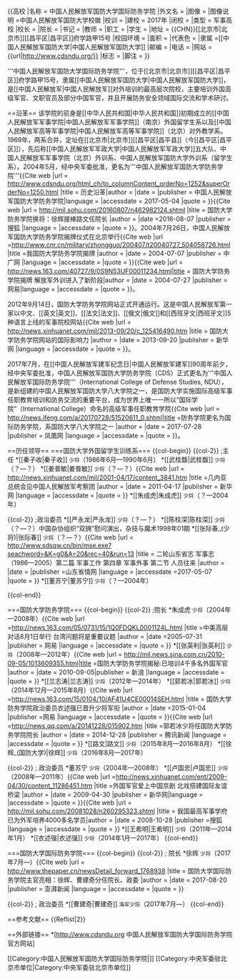 {{高校
|名称     = 中国人民解放军国防大学国际防务学院
|外文名   =
|图像     = <!-- 注释出：[[File:PLA_National_Defence_University_logo.png|220px]] -->
|图像说明 =中国人民解放军国防大学校徽
|校训     =
|建校     = 2017年
|闭校     =
|类型     = 军事高校
|校长     =
|院长     = 
|书记     =
|教师     =
|职工     =
|学生     =
|地址     = {{CHN}}[[北京市|北京市]][[昌平区|昌平区]]府学路甲15号
|校园环境 =
|面积     =
|代表色   =
|隶属     =[[中国人民解放军国防大学|中国人民解放军国防大学]]
|邮编     =
|电话     =
|网站     = {{url|http://www.cdsndu.org/}}
|标志     =
|脚注     =
}}

'''中国人民解放军国防大学国际防务学院'''，位于[[北京市|北京市]][[昌平区|昌平区]]府学路甲15号，隶属[[中国人民解放军国防大学|中国人民解放军国防大学]]，是[[中国人民解放军|中国人民解放军]]对外培训的最高层次院校，主要培训外国高级军官、文职官员及部分中国军官，并且开展防务安全领域国际交流和学术研讨<ref name=wangyi/>。

==沿革==
该学院的前身是[[中华人民共和国|中华人民共和国]]初期成立的[[中国人民解放军军事学院|中国人民解放军军事学院]]（南京）外国留学生系以及[[中国人民解放军高等军事学院|中国人民解放军高等军事学院]]（北京）对外教学系。1969年，两系合并，定址在[[北京市|北京市]][[昌平区|昌平县]]（今[[昌平区|昌平区]]），先后称[[中国人民解放军军政大学|中国人民解放军军政大学]]五大队、中国人民解放军军事学院（北京）外训系、中国人民解放军国防大学外训系（留学生系）。2004年5月，经中央军委批准，更名为'''中国人民解放军国防大学防务学院'''<ref>{{Cite web |url = http://www.cdsndu.org/html_ch/to_columnContent_orderNo=1252&superOrderNo=1250.html |title =  历史沿革|author =  |date =  |publisher =  中国人民解放军国防大学防务学院|language =  |accessdate = 2017-05-04 |quote =  }}</ref><ref name=xuhui>{{Cite web |url = http://mil.sohu.com/20160807/n462982124.shtml |title = 国防大学防务学院换将：徐辉接棒路文任院长 |author =  |date =2016-08-07  |publisher = 搜狐 |language =  |accessdate =  |quote =  }}</ref><ref name=wangyi/>。2004年7月26日，中国人民解放军国防大学防务学院揭牌仪式在北京举行<ref>{{Cite web |url =http://www.cnr.cn/military/zhongguo/200407/t20040727_504058726.html  |title =我国防大学防务学院揭牌  |author =  |date = 2004-07-07 |publisher = 中广网 |language =  |accessdate =  |quote =  }}</ref><ref>{{Cite web |url =  http://news.163.com/40727/9/0S9N53UF00011234.html|title =  国防大学防务学院揭牌 解放军外训进入了新阶段|author =  |date = 2004-07-27 |publisher =  网易|language =  |accessdate =  |quote =  }}</ref>。

2012年9月14日，国防大学防务学院网站正式开通运行。这是中国人民解放军第一家以中文、[[英文|英文]]、[[法文|法文]]、[[俄文|俄文]]和[[西班牙文|西班牙文]]5种语言上线的军事院校网站<ref name=wang>{{Cite web |url = http://news.xinhuanet.com/mil/2013-09/20/c_125416490.htm |title = 国防大学防务学院网站的国际影响力 |author =  |date = 2013-09-20 |publisher = 新华网 |language =  |accessdate =  |quote =  }}</ref>。

2017年7月，在[[中国人民解放军建军纪念日|中国人民解放军建军]]90周年前夕，经中央军委批准，中国人民解放军国防大学防务学院（CDS）正式更名为'''中国人民解放军国际防务学院'''（International College of Defense Studies, NDU），是新组建的中国人民解放军国防大学八大学院之一，是国防大学实施国际高级军事任职教育培训和防务交流的重要平台，成为世界上唯一一所以“国际学院”（International College）命名的高级军事任职教育学院<ref>{{Cite web |url = http://news.ifeng.com/a/20170728/51520611_0.shtml|title =防务学院更名为国际防务学院，系国防大学八大学院之一  |author =  |date = 2017-07-28 |publisher = 凤凰网 |language =  |accessdate =  |quote =  }}</ref>。

==历任领导==
===国防大学外国留学生训练系===
{{col-begin}}
{{col-2}}
;主任
*[[秦子收|秦子收]] <small>少将</small>（1986年6月—1990年6月）
*[[武桂馥|武桂馥]] <small>少将</small>（？—？）
*[[姜普敏|姜普敏]] <small>少将</small>（？—？）<ref>{{Cite web |url = http://news.xinhuanet.com/mil/2001-04/17/content_3841.htm |title =几内亚总统会见中国人民解放军考察团  |author =  |date = 2011-04-17 |publisher = 新华网 |language =  |accessdate =  |quote =  }}</ref>
*[[朱成虎|朱成虎]] <small>少将</small>（？—2004年）

{{col-2}}
;政治委员
*[[严永龙|严永龙]] <small>少将</small>（？—？）
*[[陈柱深|陈柱深]] <small>少将</small>（？—？）<ref>中国杂协组织“双拥”慰问演出，杂技与魔术1998年01期</ref>
*[[张际春_(少将)|张际春]] <small>少将</small>（？—？）<ref>{{Cite web |url = http://www.sdsqw.cn/bin/mse.exe?seachword=&K=g0&A=20&rec=40&run=13 |title = 二轮山东省志 军事志（1986—2005）第二篇 军事工作 第四章 军事外事 第二节 人员往来 |author =  |date =  |publisher =山东省情网  |language =  |accessdate =2017-05-07  |quote =  }}</ref>
*[[董苏宁|董苏宁]] <small>少将</small>（？—2004年）

{{col-end}}

===国防大学防务学院===
{{col-begin}}
{{col-2}}
;院长
*朱成虎 <small>少将</small>（2004年—2008年）<ref>{{Cite web |url =http://news.163.com/05/0731/15/1Q0FDQKL0001124L.html  |title =中美高层对话8月1日举行 台湾问题将是重要议题  |author =  |date =2005-07-31  |publisher = 网易 |language =  |accessdate =  |quote =  }}</ref><ref name=guorb/>
*[[张英利|张英利]] <small>少将</small>（2008年—2012年）<ref name=jiemi>{{Cite web |url =  http://mil.news.sina.com.cn/2010-09-05/1013609355.html|title =国防大学防务学院揭秘:已培训4千多名外国军官  |author =  |date =  2010-09-05|publisher = 新浪 |language =  |accessdate =  |quote =  }}</ref><ref name=guorb/>
*[[兰志涛|兰志涛]] <small>少将</small>（2012年—2014年）<ref name=wang/><ref name=guorb/>
*[[郭若冰|郭若冰]] <small>少将</small>（2014年12月—2015年8月）<ref name=xuhui/><ref name=wangyi>{{Cite web |url =http://news.163.com/15/0104/10/AF41U4CE00014SEH.html  |title = 国防大学防务学院政治委员衣述强已晋升少将军衔 |author =  |date =2015-01-04  |publisher =网易  |language =  |accessdate =  |quote =  }}</ref><ref name=guorb>{{Cite web |url =http://news.qq.com/a/20141228/015902.htm  |title =郭若冰少将任国防大学防务学院院长  |author =  |date = 2014-12-28 |publisher = 腾讯新闻 |language =  |accessdate =  |quote =  }}</ref>
*[[路文|路文]] <small>少将</small>（2015年8月—2016年8月）<ref name=xuhui/>
*[[徐辉_(国防大学)|徐辉]] <small>少将</small>（2016年8月—2017年）<ref name=xuhui/>

{{col-2}}
; 政治委员
*董苏宁 <small>少将</small>（2004年—2008年）
*[[卢国忠|卢国忠]] <small>少将</small>（2008年—2011年）<ref name=jiemi/><ref>{{Cite web |url =http://news.xinhuanet.com/ent/2009-04/30/content_11286451.htm  |title =外国军官爱上中国京剧 北戏搭建国际友谊桥梁  |author =  |date = 2009-04-30 |publisher =  新华网|language =  |accessdate =  |quote =  }}</ref><ref>{{Cite web |url = http://mil.sohu.com/20081028/n260295323.shtml |title =  我国最高军事学府已为外军培养4000多名学员|author =  |date = 2008-10-28 |publisher =搜狐  |language =  |accessdate =  |quote =  }}</ref>
*[[王希明|王希明]] <small>少将</small>（2011年—2014年1月）<ref name=wangyi/>
*[[衣述强|衣述强]] <small>少将</small>（2014年1月—2017年）<ref name=xuhui/><ref name=wangyi/>
{{col-end}}

===国防大学国际防务学院===
{{col-begin}}
{{col-2}}
; 院长
*徐辉 <small>少将</small>（2017年7月—）<ref name=xucao>{{Cite web |url = http://www.thepaper.cn/newsDetail_forward_1768938 |title = 国防大学国际防务学院主官亮相：徐辉、曹建奇分任院长、政委 |author =  |date = 2017-08-20 |publisher = 澎湃新闻 |language =  |accessdate =  |quote =  }}</ref>

{{col-2}}
; 政治委员
*[[曹建奇|曹建奇]] <small>海军少将</small>（2017年7月—）<ref name=xucao/>
{{col-end}}

==参考文献==
{{Reflist|2}}

==外部链接==
*[http://www.cdsndu.org 中国人民解放军国防大学国际防务学院官方网站]

[[Category:中国人民解放军国防大学国际防务学院|]]
[[Category:中央军委驻北京市单位|Category:中央军委驻北京市单位]]